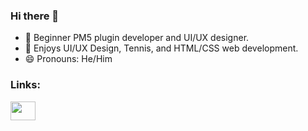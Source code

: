 ### Hi there 👋

- 🔭 Beginner PM5 plugin developer and UI/UX designer.
- 🤔 Enjoys UI/UX Design, Tennis, and HTML/CSS web development.
- 😄 Pronouns: He/Him

<h3 align="left">Links:</h3>
<a href="https://twitter.com/SleakGaming1" target="blank"><img align="center" src="https://raw.githubusercontent.com/rahuldkjain/github-profile-readme-generator/master/src/images/icons/Social/twitter.svg" height="30" width="40"/></a>

